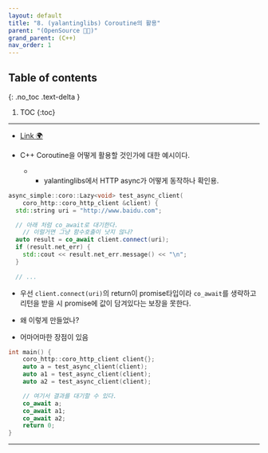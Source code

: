 ```yaml
---
layout: default
title: "8. (yalantinglibs) Coroutine의 활용"
parent: "(OpenSource 👨‍💻)"
grand_parent: (C++)
nav_order: 1
---
```


## Table of contents
{: .no_toc .text-delta }

1. TOC
{:toc}

---

* [Link 🌍](https://github.com/alibaba/yalantinglibs)

* C++ Coroutine을 어떻게 활용할 것인가에 대한 예시이다.
    * + yalantinglibs에서 HTTP async가 어떻게 동작하나 확인용.

```cpp
async_simple::coro::Lazy<void> test_async_client(
    coro_http::coro_http_client &client) {
  std::string uri = "http://www.baidu.com";

  // 아래 처럼 co_await로 대기한다.
    // 이럴거면 그냥 함수호출이 낫지 않나?
  auto result = co_await client.connect(uri);
  if (result.net_err) {
    std::cout << result.net_err.message() << "\n";
  }
  
  // ...
```

* 우선 `client.connect(uri)`의 return이 promise타입이라 `co_await`를 생략하고 리턴을 받을 시 promise에 값이 담겨있다는 보장을 못한다.
* 왜 이렇게 만들었나?

* 어마어마한 장점이 있음

```cpp
int main() {
    coro_http::coro_http_client client{};
    auto a = test_async_client(client);
    auto a1 = test_async_client(client);
    auto a2 = test_async_client(client);

    // 여기서 결과를 대기할 수 있다.
    co_await a;
    co_await a1;
    co_await a2;
    return 0;
}
```

---

